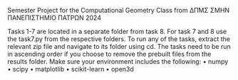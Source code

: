 Semester Project for the Computational Geometry Class from ΔΠΜΣ ΣΜΗΝ ΠΑΝΕΠΙΣΤΗΜΙΟ ΠΑΤΡΩΝ 2024

Tasks 1-7 are located in a separate folder from task 8. For task 7 and 8 use the task7.py from the respective folders.
To run any of the tasks, extract the relevant zip file and navigate to its folder using cd.
The tasks need to be run in ascending order if you choose to remove the prebuilt files from the results folder.
Make sure your environment includes the following:
• numpy
• scipy
• matplotlib
• scikit-learn
• open3d
